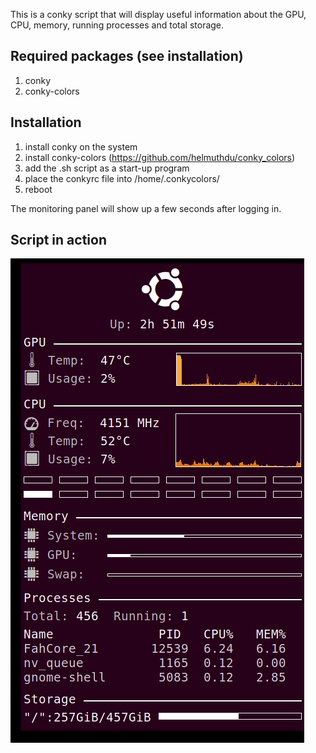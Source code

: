 This is a conky script that will display useful information about the GPU, CPU, memory, running processes and total storage.

## Required packages (see installation)
1. conky
2. conky-colors

## Installation
1. install conky on the system
2. install conky-colors (https://github.com/helmuthdu/conky_colors)
3. add the .sh script as a start-up program
4. place the conkyrc file into /home/.conkycolors/
5. reboot

The monitoring panel will show up a few seconds after logging in.


## Script in action
![](conky_mm.gif)
